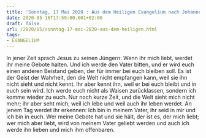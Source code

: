 ```yaml
---
title: 'Sonntag, 17 Mai 2020 : Aus dem Heiligen Evangelium nach Johannes - Joh 14,15-21.'
date: 2020-05-16T17:59:00.001+02:00
draft: false
url: /2020/05/sonntag-17-mai-2020-aus-dem-heiligen.html
tags: 
- EVANGELIUM
---
```


In jener Zeit sprach Jesus zu seinen Jüngern: Wenn ihr mich liebt, werdet ihr meine Gebote halten. Und ich werde den Vater bitten, und er wird euch einen anderen Beistand geben, der für immer bei euch bleiben soll. Es ist der Geist der Wahrheit, den die Welt nicht empfangen kann, weil sie ihn nicht sieht und nicht kennt. Ihr aber kennt ihn, weil er bei euch bleibt und in euch sein wird. Ich werde euch nicht als Waisen zurücklassen, sondern ich komme wieder zu euch. Nur noch kurze Zeit, und die Welt sieht mich nicht mehr; ihr aber seht mich, weil ich lebe und weil auch ihr leben werdet. An jenem Tag werdet ihr erkennen: Ich bin in meinem Vater, ihr seid in mir und ich bin in euch. Wer meine Gebote hat und sie hält, der ist es, der mich liebt; wer mich aber liebt, wird von meinem Vater geliebt werden und auch ich werde ihn lieben und mich ihm offenbaren.